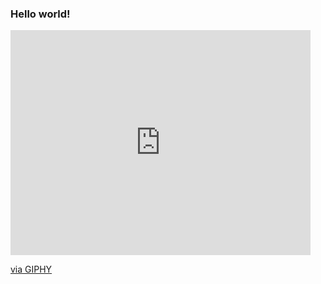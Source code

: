 ### Hello world!
<iframe src="https://giphy.com/embed/kQvyCMS08izkI" width="480" height="360" frameBorder="0" class="giphy-embed" allowFullScreen></iframe><p><a href="https://giphy.com/gifs/cat-kQvyCMS08izkI">via GIPHY</a></p>


<!--
**RootLeo00/RootLeo00** is a ✨ _special_ ✨ repository because its `README.md` (this file) appears on your GitHub profile.

Here are some ideas to get you started:

- 🔭 I’m currently working on ...
- 🌱 I’m currently learning ...
- 👯 I’m looking to collaborate on ...
- 🤔 I’m looking for help with ...
- 💬 Ask me about ...
- 📫 How to reach me: ...
- 😄 Pronouns: ...
- ⚡ Fun fact: ...
-->
